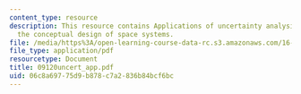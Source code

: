 ```yaml
---
content_type: resource
description: This resource contains Applications of uncertainty analysis applied to
  the conceptual design of space systems.
file: /media/https%3A/open-learning-course-data-rc.s3.amazonaws.com/16-892j-space-system-architecture-and-design-fall-2004/06c8a69775d9b878c7a2836b84bcf6bc_09120uncert_app.pdf
file_type: application/pdf
resourcetype: Document
title: 09120uncert_app.pdf
uid: 06c8a697-75d9-b878-c7a2-836b84bcf6bc
---
```

